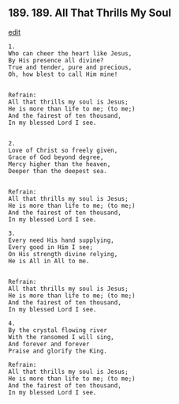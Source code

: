 
## 189.  189. All That Thrills My Soul
[edit](https://docs.google.com/document/d/1uFi0gWdU1ZgwMgyZSmrXSX3_0X30OGFI/edit?mode=html)






    1.
    Who can cheer the heart like Jesus,
    By His presence all divine?
    True and tender, pure and precious,
    Oh, how blest to call Him mine!


    Refrain:
    All that thrills my soul is Jesus;
    He is more than life to me; (to me;)
    And the fairest of ten thousand,
    In my blessed Lord I see.


    2.
    Love of Christ so freely given,
    Grace of God beyond degree,
    Mercy higher than the heaven,
    Deeper than the deepest sea.


    Refrain:
    All that thrills my soul is Jesus;
    He is more than life to me; (to me;)
    And the fairest of ten thousand,
    In my blessed Lord I see.

    3.
    Every need His hand supplying,
    Every good in Him I see;
    On His strength divine relying,
    He is All in All to me.


    Refrain:
    All that thrills my soul is Jesus;
    He is more than life to me; (to me;)
    And the fairest of ten thousand,
    In my blessed Lord I see.

    4.
    By the crystal flowing river
    With the ransomed I will sing,
    And forever and forever
    Praise and glorify the King.

    Refrain:
    All that thrills my soul is Jesus;
    He is more than life to me; (to me;)
    And the fairest of ten thousand,
    In my blessed Lord I see.

